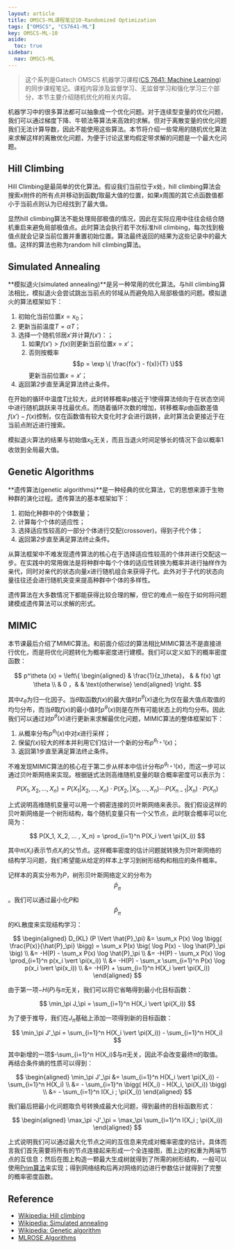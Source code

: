```yaml
---
layout: article
title: OMSCS-ML课程笔记10-Randomized Optimization
tags: ["OMSCS", "CS7641-ML"]
key: OMSCS-ML-10
aside:
  toc: true
sidebar:
  nav: OMSCS-ML
---
```


> 这个系列是Gatech OMSCS 机器学习课程([CS 7641: Machine Learning](https://omscs.gatech.edu/cs-7641-machine-learning))的同步课程笔记。课程内容涉及监督学习、无监督学习和强化学习三个部分，本节主要介绍随机优化的相关内容。
<!--more-->

机器学习中的很多算法都可以抽象成一个优化问题。对于连续型变量的优化问题，我们可以通过梯度下降、牛顿法等算法来高效的求解。但对于离散变量的优化问题我们无法计算导数，因此不能使用这些算法。本节将介绍一些常用的随机优化算法来求解这样的离散优化问题，为便于讨论这里均假定带求解的问题是一个最大化问题。

## Hill Climbing

Hill Climbing是最简单的优化算法。假设我们当前位于$x$处，hill climbing算法会搜索$x$附件的所有点并移动到函数$f$取最大值的位置，如果$x$周围的其它点函数值都小于当前点则认为已经找到了最大值。

显然hill climbing算法不能处理局部极值的情况，因此在实际应用中往往会结合随机重启来避免局部极值点。此时算法会执行若干次标准hill climbing，每次找到极值点就会记录当前位置并重置初始位置。算法最终返回的结果为这些记录中的最大值。这样的算法也称为random hill climbing算法。

## Simulated Annealing

**模拟退火(simulated annealing)**是另一种常用的优化算法。与hill climbing算法相比，模拟退火会尝试跳出当前点的邻域从而避免陷入局部极值的问题。模拟退火的算法框架如下：

1. 初始化当前位置$x = x_0$；
2. 更新当前温度$T = \alpha T$；
3. 选择一个随机邻居$x'$并计算$f(x')$：；
   1. 如果$f(x') \gt f(x)$则更新当前位置$x = x'$；
   2. 否则按概率$$p = \exp \{ \frac{f(x') - f(x)}{T} \}$$更新当前位置$x = x'$；
4. 返回第2步直至满足算法终止条件。

在开始的循环中温度$T$比较大，此时转移概率$p$接近于1使得算法倾向于在状态空间中进行随机跳跃来寻找最优点。而随着循环次数的增加，转移概率$p$由函数差值$f(x') - f(x)$控制，仅在函数值有较大变化时才会进行跳转，此时算法会更接近于在当前点附近进行搜索。

模拟退火算法的结果与初始值$x_0$无关，而且当退火时间足够长的情况下会以概率1收敛到全局最大值。

## Genetic Algorithms

**遗传算法(genetic algorithms)**是一种经典的优化算法，它的思想来源于生物种群的演化过程。遗传算法的基本框架如下：

1. 初始化种群中的个体数量；
2. 计算每个个体的适应性；
3. 选择适应性较高的一部分个体进行交配(crossover)，得到子代个体；
4. 返回第2步直至满足算法终止条件。

从算法框架中不难发现遗传算法的核心在于选择适应性较高的个体并进行交配这一步。在实践中的常用做法是将种群中每个个体的适应性转换为概率并进行抽样作为亲代，同时对亲代的状态向量$x$进行随机组合来获得子代。此外对于子代的状态向量往往还会进行随机突变来提高种群中个体的多样性。

遗传算法在大多数情况下都能获得比较合理的解，但它的难点一般在于如何将问题建模成遗传算法可以求解的形式。

## MIMIC

本节课最后介绍了MIMIC算法。和前面介绍过的算法相比MIMIC算法不是直接进行优化，而是将优化问题转化为概率密度进行建模。我们可以定义如下的概率密度函数：

$$
p^\theta (x) = 
\left\{
\begin{aligned}
& \frac{1}{z_\theta}， & & f(x) \gt \theta \\
& 0 ，& & \text{otherwise}
\end{aligned}
\right.
$$

其中$z_\theta$为归一化因子。当$\theta$取函数$f(x)$的最大值时$p^\theta (x)$退化为仅在最大值点取值的均匀分布，而当$\theta$取$f(x)$的最小值时$p^\theta (x)$则是在所有可能状态上的均匀分布。因此我们可以通过对$p^\theta (x)$进行更新来求解最优化问题，MIMIC算法的整体框架如下：

1. 从概率分布$p^{\theta_t} (x)$中对$x$进行采样；
2. 保留$f(x)$较大的样本并利用它们估计一个新的分布$p^{\theta_{t+1}} (x)$；
3. 返回第1步直至满足算法终止条件。

不难发现MIMIC算法的核心在于第二步从样本中估计分布$p^{\theta_{t+1}} (x)$，而这一步可以通过贝叶斯网络来实现。根据链式法则高维随机变量的联合概率密度可以表示为：

$$
P(X_1, X_2, ... , X_n) = P(X_1 \vert X_2, ..., X_n) \cdot P(X_2, \vert X_3, ..., X_n) \cdots P(X_{n-1} \vert X_n) \cdot P(X_n)
$$

上式说明高维随机变量可以用一个稠密连接的贝叶斯网络来表示。我们假设这样的贝叶斯网络是一个树形结构，每个随机变量只有一个父节点，此时联合概率可以化简为：

$$
P(X_1, X_2, ... , X_n) = \prod_{i=1}^n P(X_i \vert \pi(X_i))
$$

其中$\pi(X_i)$表示节点$X_i$的父节点。这样概率密度的估计问题就转换为贝叶斯网络的结构学习问题，我们希望能从给定的样本上学习到树形结构和相应的条件概率。

记样本的真实分布为$P$，树形贝叶斯网络定义的分布为$$\hat{P}_\pi$$。我们可以通过最小化$P$和$$\hat{P}_\pi$$的KL散度来实现结构学习：

$$
\begin{aligned}
D_{KL} (P \Vert \hat{P}_\pi) &= \sum_x P(x) \log \bigg( \frac{P(x)}{\hat{P}_\pi} \bigg) =  \sum_x P(x) \big( \log P(x) - \log \hat{P}_\pi \big) \\
&= -H(P) - \sum_x P(x) \log \hat{P}_\pi \\
&= -H(P) - \sum_x P(x) \log \prod_{i=1}^n p(x_i \vert \pi(x_i)) \\
&= -H(P) - \sum_x \sum_{i=1}^n P(x) \log p(x_i \vert \pi(x_i)) \\
&= -H(P) + \sum_{i=1}^n H(X_i \vert \pi(X_i))
\end{aligned}
$$

由于第一项$-H(P)$与$\pi$无关，我们可以将它省略得到最小化目标函数：

$$
\min_\pi J_\pi = \sum_{i=1}^n H(X_i \vert \pi(X_i))
$$

为了便于推导，我们在$J_\pi$基础上添加一项得到新的目标函数：

$$
\min_\pi J'_\pi = \sum_{i=1}^n H(X_i \vert \pi(X_i)) - \sum_{i=1}^n H(X_i)
$$

其中新增的一项$-\sum_{i=1}^n H(X_i)$与$\pi$无关，因此不会改变最终$\pi$的取值。再结合条件熵的性质可以得到：

$$
\begin{aligned}
\min_\pi J'_\pi &= \sum_{i=1}^n H(X_i \vert \pi(X_i)) - \sum_{i=1}^n H(X_i) \\
&= - \sum_{i=1}^n \bigg( H(X_i) - H(X_i, \pi(X_i)) \bigg) \\
&= - \sum_{i=1}^n I(X_i ; \pi(X_i))
\end{aligned}
$$

我们最后把最小化问题取负号转换成最大化问题，得到最终的目标函数形式：

$$
\begin{aligned}
\max_\pi -J'_\pi = \max_\pi \sum_{i=1}^n I(X_i ; \pi(X_i))
\end{aligned}
$$

上式说明我们可以通过最大化节点之间的互信息来完成对概率密度的估计。具体而言我们首先需要将所有的节点连接起来形成一个全连接图，图上边的权重为两端节点的互信息；然后在图上构造一颗最大生成树就得到了所需的树形结构，一般可以使用[Prim算法](https://en.wikipedia.org/wiki/Prim%27s_algorithm)来实现；得到网络结构后再对网络的边进行参数估计就得到了完整的概率密度函数。

## Reference

- [Wikipedia: Hill climbing](https://en.wikipedia.org/wiki/Hill_climbing)
- [Wikipedia: Simulated annealing](https://en.wikipedia.org/wiki/Simulated_annealing)
- [Wikipedia: Genetic algorithm](https://en.wikipedia.org/wiki/Genetic_algorithm)
- [MLROSE.Algorithms](https://mlrose.readthedocs.io/en/stable/_modules/mlrose/algorithms.html)